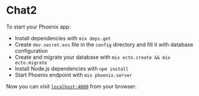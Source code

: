 # Chat2

To start your Phoenix app:

  * Install dependencies with `mix deps.get`
  * Create `dev.secret.exs` file in the `config` directory and fill it with database configuration
  * Create and migrate your database with `mix ecto.create && mix ecto.migrate`
  * Install Node.js dependencies with `npm install`
  * Start Phoenix endpoint with `mix phoenix.server`

Now you can visit [`localhost:4000`](http://localhost:4000) from your browser.
